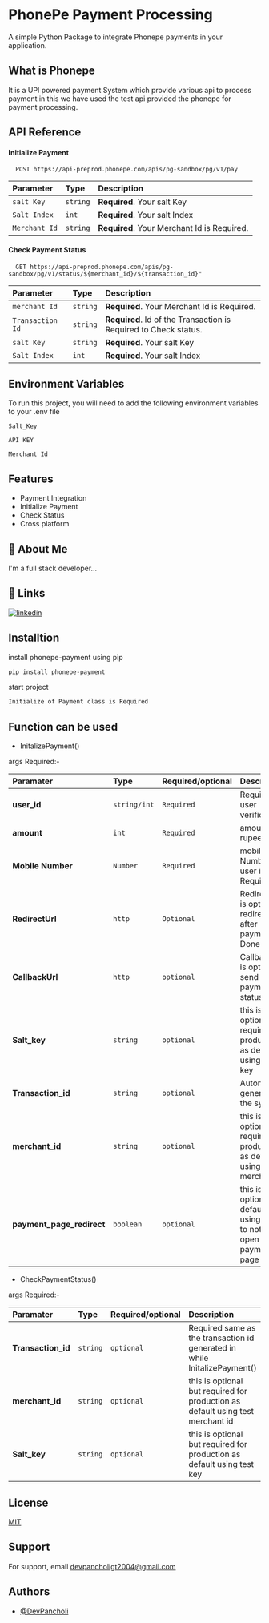 # PhonePe Payment Processing

A simple Python Package to integrate Phonepe payments in your application.

## What is Phonepe

It is a UPI powered payment System which provide various api to process payment in this we have used the test api provided the phonepe for payment processing.


## API Reference

#### Initialize Payment

```http
  POST https://api-preprod.phonepe.com/apis/pg-sandbox/pg/v1/pay
```

| Parameter | Type     | Description                |
| :-------- | :------- | :------------------------- |
| `salt Key` | `string` | **Required**. Your salt Key |
| `Salt Index`| `int` | **Required**. Your salt Index|
| `Merchant Id` | `string` | **Required**. Your Merchant Id is Required.|

#### Check Payment Status 

```http
  GET https://api-preprod.phonepe.com/apis/pg-sandbox/pg/v1/status/${merchant_id}/${transaction_id}"
```

| Parameter | Type     | Description                       |
| :-------- | :------- | :-------------------------------- |
| `merchant Id`      | `string` | **Required**. Your Merchant Id is Required. |
| `Transaction Id`      | `string` | **Required**. Id of the Transaction is Required to Check status. |
| `salt Key` | `string` | **Required**. Your salt Key |
| `Salt Index`| `int` | **Required**. Your salt Index|



## Environment Variables

To run this project, you will need to add the following environment variables to your .env file

`Salt_Key`

`API KEY`

`Merchant Id`


## Features

- Payment Integration
- Initialize Payment
- Check Status
- Cross platform


## 🚀 About Me
I'm a full stack developer...


## 🔗 Links

[![linkedin](https://img.shields.io/badge/linkedin-0A66C2?style=for-the-badge&logo=linkedin&logoColor=white)](https://www.linkedin.com/in/dev-pancholi-b4012b230)


## Installtion

install phonepe-payment using pip

```sh
pip install phonepe-payment
```

start project 

```sh
Initialize of Payment class is Required
```

## Function can be used 

- InitalizePayment()

args Required:- 

| Paramater   | Type         | Required/optional | Description               |
| :--------   | :-------     | :-----------------| :------------------------ |
| **user_id** | `string/int` | `Required`        | Required for user verification    |
| **amount**  | `int`          | `Required`      | amount in rupees |
| **Mobile Number** | `Number` | `Required`      | mobile Number of user is Required | 
| **RedirectUrl** | `http` | `Optional` | Redirect Url is optional to redirect user after payment is Done |
| **CallbackUrl** | `http` | `optional` | Callback Url is optional to send the payment status |
| **Salt_key** | `string` | `optional` | this is optional but required for production as default using test key | 
| **Transaction_id** | `string` | `optional` | Automatically generated by the system |
| **merchant_id** | `string` | `optional` | this is optional but required for production as default using test merchant id|
| **payment_page_redirect** | `boolean` | `optional` | this is optional by default is is using False to not to open the payment page|


- CheckPaymentStatus()

args Required:- 

| Paramater   | Type         | Required/optional | Description               |
| :--------   | :-------     | :-----------------| :------------------------ |
| **Transaction_id** | `string` | `optional` | Required same as the transaction id generated in while InitalizePayment() |
| **merchant_id** | `string` | `optional` | this is optional but required for production as default using test merchant id|
| **Salt_key** | `string` | `optional` | this is optional but required for production as default using test key | 


## License

[MIT](https://github.com/Devpancholi04/phonepe_transaction/blob/main/LICENSE)



## Support

For support, email devpancholigt2004@gmail.com



## Authors

- [@DevPancholi](https://github.com/Devpancholi04/)

